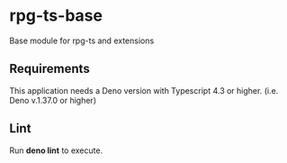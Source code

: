 # rpg-ts-base

Base module for rpg-ts and extensions

## Requirements

This application needs a Deno version with Typescript 4.3 or higher. (i.e. Deno
v.1.37.0 or higher)

## Lint

Run **deno lint** to execute.